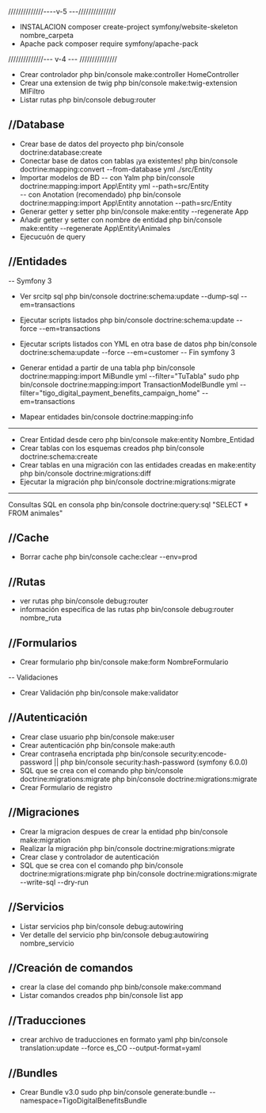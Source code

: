 //////////////----v-5 ---///////////////
- INSTALACION
composer create-project symfony/website-skeleton nombre_carpeta
- Apache pack
composer require symfony/apache-pack

//////////////--- v-4 --- ///////////////
- Crear controlador
php bin/console make:controller HomeController
- Crear una extension de twig
php bin/console make:twig-extension MIFiltro
- Listar rutas
php bin/console debug:router

//Database
-----
- Crear base de datos del proyecto
php bin/console doctrine:database:create
- Conectar base de datos con tablas ¡ya existentes!
php bin/console doctrine:mapping:convert --from-database yml ./src/Entity
- Importar modelos de BD
-- con Yalm
php bin/console doctrine:mapping:import App\\Entity yml --path=src/Entity  
-- con Anotation (recomendado)
php bin/console doctrine:mapping:import App\\Entity annotation --path=src/Entity
- Generar getter y setter
php bin/console make:entity --regenerate App
- Añadir getter y setter con nombre de entidad
php bin/console make:entity --regenerate App\\Entity\\Animales
- Ejecucuón de query

//Entidades
-----
-- Symfony 3
- Ver srcitp sql
php bin/console doctrine:schema:update --dump-sql --em=transactions
- Ejecutar scripts listados
php bin/console doctrine:schema:update --force --em=transactions
- Ejecutar scripts listados con YML en otra base de datos
php bin/console doctrine:schema:update --force --em=customer
-- Fin symfony 3
- Generar entidad a partir de una tabla
php bin/console doctrine:mapping:import MiBundle yml --filter="TuTabla"
sudo php bin/console doctrine:mapping:import TransactionModelBundle yml --filter="tigo_digital_payment_benefits_campaign_home" --em=transactions

- Mapear entidades
bin/console doctrine:mapping:info
---------------

- Crear Entidad desde cero
php bin/console make:entity Nombre_Entidad
- Crear tablas con los esquemas creados
php bin/console doctrine:schema:create
- Crear tablas en una migración con las entidades creadas en make:entity
php bin/console doctrine:migrations:diff
- Ejecutar la migración
php bin/console doctrine:migrations:migrate
----
Consultas SQL en consola
php bin/console doctrine:query:sql "SELECT * FROM animales"

//Cache
------------
- Borrar cache
php bin/console cache:clear --env=prod

//Rutas
---------------
- ver rutas
php bin/console debug:router
- información especifica de las rutas
php bin/console debug:router nombre_ruta

//Formularios
--------------
- Crear formulario
php bin/console make:form NombreFormulario

-- Validaciones
- Crear Validación
php bin/console make:validator

//Autenticación
----------------
- Crear clase usuario
php bin/console make:user
- Crear autenticación
php bin/console make:auth
- Crear contraseña encriptada
php bin/console security:encode-password ||  php bin/console security:hash-password (symfony 6.0.0)
- SQL que se crea con el comando php bin/console doctrine:migrations:migrate
php bin/console doctrine:migrations:migrate
- Crear Formulario de registro


//Migraciones
--------------
- Crear la migracion despues de crear la entidad
php bin/console make:migration
- Realizar la migración
php bin/console doctrine:migrations:migrate
- Crear clase y controlador de autenticación
- SQL que se crea con el comando php bin/console doctrine:migrations:migrate
php bin/console doctrine:migrations:migrate --write-sql --dry-run

//Servicios
--------------
- Listar servicios
php bin/console debug:autowiring
- Ver detalle del servicio
php bin/console debug:autowiring nombre_servicio

//Creación de comandos
--------------
- crear la clase del comando
php binb/console make:command
- Listar comandos creados
php bin/console list app

//Traducciones
---------------
- crear archivo de traducciones en formato yaml
php bin/console translation:update --force es_CO --output-format=yaml

//Bundles
--------------
 - Crear Bundle v3.0
 sudo php bin/console generate:bundle --namespace=TigoDigitalBenefitsBundle
